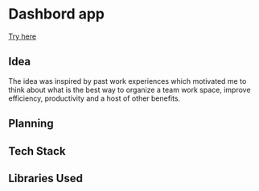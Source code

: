 # Dashbord app

[Try here](...)

## Idea

The idea was inspired by past work experiences which motivated me to think about what is the best way to organize a team work space, improve efficiency, productivity and a host of other benefits.

## Planning

## Tech Stack

## Libraries Used



